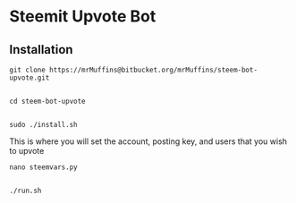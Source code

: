 # Steemit Upvote Bot


## Installation


    git clone https://mrMuffins@bitbucket.org/mrMuffins/steem-bot-upvote.git

    
    cd steem-bot-upvote

    
    sudo ./install.sh


This is where you will set the account, posting key, and users that you wish to upvote

    nano steemvars.py

    
    ./run.sh
